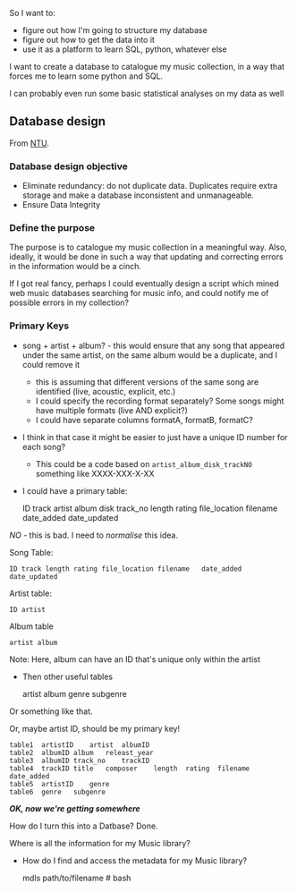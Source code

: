 
So I want to:

- figure out how I'm going to structure my database
- figure out how to get the data into it
- use it as a platform to learn SQL, python, whatever else

I want to create a database to catalogue my music collection, in a way that forces me to learn some python and SQL.

I can probably even run some basic statistical analyses on my data as well

Database design
---------------

From [NTU](https://www.ntu.edu.sg/home/ehchua/programming/sql/Relational_Database_Design.html).

### Database design objective ###

- Eliminate redundancy: do not duplicate data. Duplicates require extra storage and make a database inconsistent and unmanageable.
- Ensure Data Integrity

### Define the purpose ###

The purpose is to catalogue my music collection in a meaningful way. Also, ideally, it would be done in such a way that updating and correcting errors in the information would be a cinch.

If I got real fancy, perhaps I could eventually design a script which mined web music databases searching for music info, and could notify me of possible errors in my collection?

### Primary Keys ###

- song + artist + album? - this would ensure that any song that appeared under the same artist, on the same album would be a duplicate, and I could remove it
    - this is assuming that different versions of the same song are identified (live, acoustic, explicit, etc.)
    - I could specify the recording format separately? Some songs might have multiple formats (live AND explicit?)
    - I could have separate columns formatA, formatB, formatC?
- I think in that case it might be easier to just have a unique ID number for each song?
    - This could be a code based on `artist_album_disk_trackNO` something like XXXX-XXX-X-XX

- I could have a primary table:

    ID    track artist    album disk track_no length    rating    file_location filename	date_added    date_updated

*NO* - this is bad. I need to *normalise* this idea.

Song Table:

    ID track length rating file_location filename	date_added date_updated

Artist table:

    ID artist

Album table

    artist album

Note: Here, album can have an ID that's unique only within the artist

- Then other useful tables

    artist    album genre subgenre

Or something like that.

Or, maybe artist ID, should be my primary key!

    table1	artistID	artist	albumID
    table2	albumID	album	releast_year
    table3	albumID	track_no	trackID
    table4	trackID	title	composer	length	rating	filename	date_added	
    table5	artistID	genre
    table6	genre	subgenre

***OK, now we're getting somewhere***

How do I turn this into a Datbase? Done.

Where is all the information for my Music library?
  - How do I find and access the metadata for my Music library?

    mdls path/to/filename # bash








